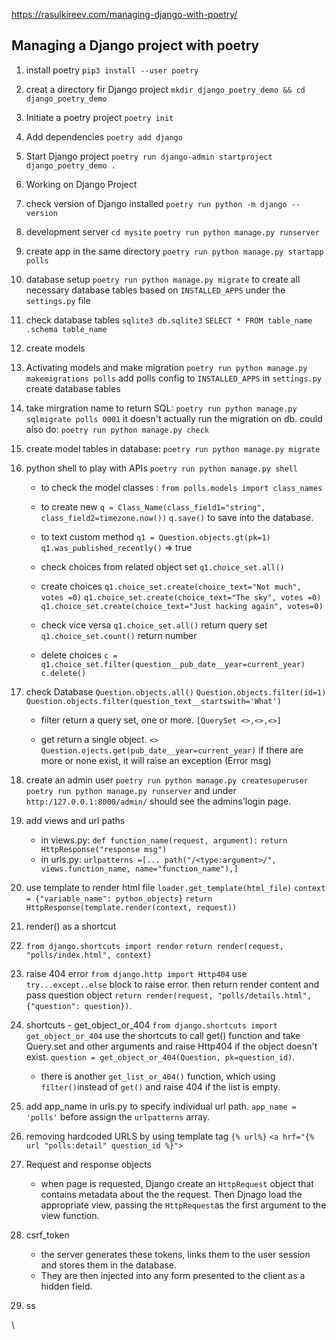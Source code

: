 https://rasulkireev.com/managing-django-with-poetry/

## Managing a Django project with poetry

1. install poetry
      `pip3 install --user poetry` 
2. creat a directory fir Django project
      `mkdir django_poetry_demo && cd django_poetry_demo`
3. Initiate a poetry project
      `poetry init`
4. Add dependencies
      `poetry add django`
5. Start Django project
      `poetry run django-admin startproject django_poetry_demo .`
6. Working on Django Project
7. check version of Django installed
      `poetry run python -m django --version`
8. development server
      `cd mysite`
      `poetry run python manage.py runserver`
9.  create app in the same directory
      `poetry run python manage.py startapp polls`
      
10. database setup
      `poetry run python manage.py migrate`
      to create all necessary database tables based on `INSTALLED_APPS` under the `settings.py` file
11. check database tables
      `sqlite3 db.sqlite3`
      `SELECT * FROM table_name`
      `.schema table_name`
12. create models
13. Activating models and make migration
      `poetry run python manage.py makemigrations polls`
      add polls config to `INSTALLED_APPS` in `settings.py`
      create database tables
14. take mirgration name to return SQL: 
      `poetry run python manage.py sqlmigrate polls 0001`
      it doesn't actually run the migration on db. 
      could also do: 
      `poetry run python manage.py check`
15. create model tables in database:
      `poetry run python manage.py migrate`
16. python shell to play with APIs
      `poetry run python manage.py shell`
      * to check the model classes : `from polls.models import class_names`
      * to create new
      `q = Class_Name(class_field1="string", class_field2=timezone.now())`
      `q.save()` to save into the database.

      * to text custom method
      `q1 = Question.objects.gt(pk=1)`
      `q1.was_published_recently()` => true
      * check choices from related object set
      `q1.choice_set.all()`
      * create choices 
      `q1.choice_set.create(choice_text="Not much", votes =0)`
      `q1.choice_set.create(choice_text="The sky", votes =0)`
      `q1.choice_set.create(choice_text="Just hacking again", votes=0)`

      * check vice versa
      `q1.choice_set.all()` return query set
      `q1.choice_set.count()` return number

      * delete choices
      `c = q1.choice_set.filter(question__pub_date__year=current_year)`
      `c.delete()`

17. check Database
      `Question.objects.all()`
      `Question.objects.filter(id=1)`
      `Question.objects.filter(question_text__startswith='What')`
      * filter return a query set, one or more.
      `[QuerySet <>,<>,<>]`
      

      * get return a single object. `<>`
      `Question.ojects.get(pub_date__year=current_year)`
      if there are more or none exist, it will raise an exception (Error msg)

18. create an admin user
      `poetry run python manage.py createsuperuser`
      `poetry run python manage.py runserver` and under `http:/127.0.0.1:8000/admin/` should see the admins'login page.
19. add views and url paths
    * in views.py:
      `def function_name(request, argument):`
      `return HttpResponse("response msg")`
    * in urls.py:
      `urlpatterns =[... path("/<type:argument>/", views.function_name, name="function_name"),]`
20.  use template to render html file
      `loader.get_template(html_file)`
      `context = {"variable_name": python_objects}`
      `return HttpResponse(template.render(context, request))`
21.  render() as a shortcut
22.  `from django.shortcuts import render`
      `return render(request, "polls/index.html", context)`
23.  raise 404 error
      `from django.http import Http404`
      use `try...except..else` block to raise error.
      then return render content and pass question object
      `return render(request, "polls/details.html", {"question": question})`.
24.  shortcuts - get_object_or_404
      `from django.shortcuts import get_object_or_404`
      use the shortcuts to call get() function and take Query.set and other arguments and raise Http404 if the object doesn't exist.
      `question = get_object_or_404(Question, pk=question_id)`.
      * there is another `get_list_or_404()` function, which using `filter()`instead of `get()` and raise 404 if the list is empty.
25.  add app_name in urls.py to specify individual url path.
      `app_name = 'polls'` before assign the `urlpatterns` array.
26.  removing hardcoded URLS by using template tag `{% url%}`
      `<a hrf="{% url "polls:detail" question_id %}">`
27.  Request and response objects
      * when page is requested, Django create an `HttpRequest` object that contains metadata about the the request. Then Djnago load the appropriate view, passing the `HttpRequest`as the first argument to the view function. 
28.  csrf_token
      * the server generates these tokens, links them to the user session and stores them in the database. 
      * They are then injected into any form presented to the client as a hidden field.
29.  ss


\
